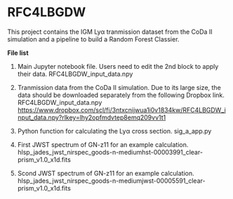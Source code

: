 # RFC4LBGDW

This project contains the IGM Lyα tranmission dataset from the CoDa II simulation and a pipeline to build a Random Forest Classier. 

**File list**

1. Main Jupyter notebook file. Users need to edit the 2nd block to apply their data. RFC4LBGDW_input_data.npy

2. Tranmission data from the CoDa II simulation. Due to its large size, the data should be downloaded separately from the following Dropbox link. RFC4LBGDW_input_data.npy
https://www.dropbox.com/scl/fi/3ntxcnijwua1i0v1834kw/RFC4LBGDW_input_data.npy?rlkey=lhy2opfmdvtep8emq209vv1t1

3. Python function for calculating the Lyα cross section. sig_a_app.py

4. First JWST spectrum of GN-z11 for an example calculation. hlsp_jades_jwst_nirspec_goods-n-mediumhst-00003991_clear-prism_v1.0_x1d.fits

5. Scond JWST spectrum of GN-z11 for an example calculation. hlsp_jades_jwst_nirspec_goods-n-mediumjwst-00005591_clear-prism_v1.0_x1d.fits


